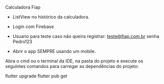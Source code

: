 Calculadora Fiap

- ListView no histórico da calculadora.

- Login com Firebase

- Usuario para teste caso não queira registrar: teste@fiap.com.br senha Pedro123

- Abrir o app SEMPRE usando um mobile.

Abra o cmd ou o terminal da IDE, na pasta do projeto e execute os seguintes comandos para carregar as dependências do projeto:

flutter upgrade flutter pub get
